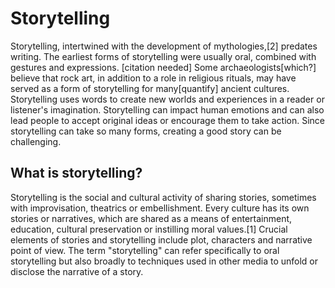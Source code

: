 # Storytelling
Storytelling, intertwined with the development of mythologies,[2] predates writing. The earliest forms of storytelling were usually oral, combined with gestures and expressions.
[citation needed] 
Some archaeologists[which?] believe that rock art, in addition to a role in religious rituals, may have served as a form of storytelling for many[quantify] ancient cultures.
Storytelling uses words to create new worlds and experiences in a reader or listener's imagination. Storytelling can impact human emotions and can also lead people
to accept original ideas or encourage them to take action. Since storytelling can take so many forms, creating a good story can be challenging.

## What is storytelling?
Storytelling is the social and cultural activity of sharing stories, sometimes with improvisation, theatrics or embellishment. Every culture has its own stories or narratives, 
which are shared as a means of entertainment, education, cultural preservation or instilling moral values.[1] Crucial elements of stories and storytelling include plot, 
characters and narrative point of view. 
The term "storytelling" can refer specifically to oral storytelling but also broadly to techniques used in other media to unfold or disclose the narrative of a story.
